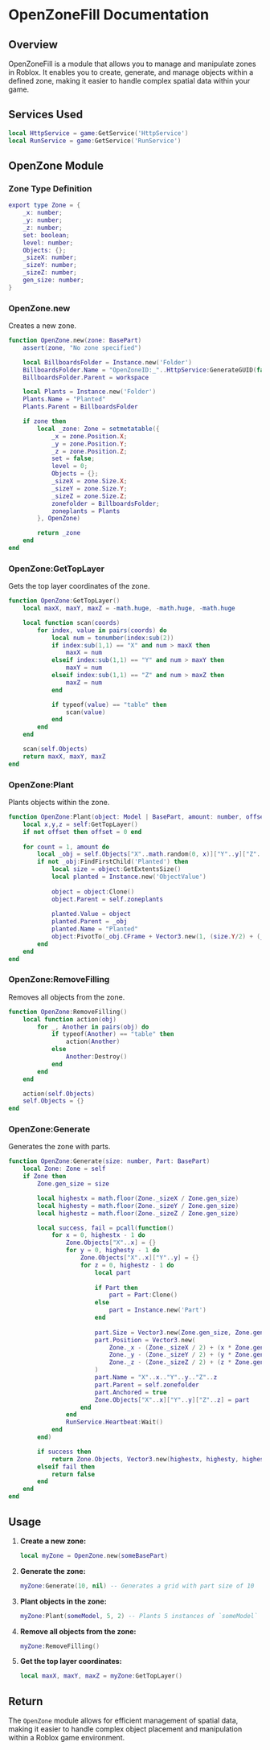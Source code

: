 # OpenZoneFill Documentation

## Overview

OpenZoneFill is a module that allows you to manage and manipulate zones in Roblox. It enables you to create, generate, and manage objects within a defined zone, making it easier to handle complex spatial data within your game.

## Services Used

```lua
local HttpService = game:GetService('HttpService')
local RunService = game:GetService('RunService')
```

## OpenZone Module

### Zone Type Definition

```lua
export type Zone = {
    _x: number;
    _y: number;
    _z: number;
    set: boolean;
    level: number;
    Objects: {};
    _sizeX: number;
    _sizeY: number;
    _sizeZ: number;
    gen_size: number;
}
```

### OpenZone.new

Creates a new zone.

```lua
function OpenZone.new(zone: BasePart)
    assert(zone, "No zone specified")

    local BillboardsFolder = Instance.new('Folder')
    BillboardsFolder.Name = "OpenZoneID:_"..HttpService:GenerateGUID(false)
    BillboardsFolder.Parent = workspace

    local Plants = Instance.new('Folder')
    Plants.Name = "Planted"
    Plants.Parent = BillboardsFolder

    if zone then
        local _zone: Zone = setmetatable({
            _x = zone.Position.X;
            _y = zone.Position.Y;
            _z = zone.Position.Z;
            set = false;
            level = 0;
            Objects = {};
            _sizeX = zone.Size.X;
            _sizeY = zone.Size.Y;
            _sizeZ = zone.Size.Z;
            zonefolder = BillboardsFolder;
            zoneplants = Plants
        }, OpenZone)

        return _zone
    end
end
```

### OpenZone:GetTopLayer

Gets the top layer coordinates of the zone.

```lua
function OpenZone:GetTopLayer()
    local maxX, maxY, maxZ = -math.huge, -math.huge, -math.huge

    local function scan(coords)
        for index, value in pairs(coords) do
            local num = tonumber(index:sub(2))
            if index:sub(1,1) == "X" and num > maxX then
                maxX = num
            elseif index:sub(1,1) == "Y" and num > maxY then
                maxY = num
            elseif index:sub(1,1) == "Z" and num > maxZ then
                maxZ = num
            end

            if typeof(value) == "table" then
                scan(value)
            end
        end
    end

    scan(self.Objects)
    return maxX, maxY, maxZ
end
```

### OpenZone:Plant

Plants objects within the zone.

```lua
function OpenZone:Plant(object: Model | BasePart, amount: number, offset)
    local x,y,z = self:GetTopLayer()
    if not offset then offset = 0 end
    
    for count = 1, amount do
        local _obj = self.Objects["X"..math.random(0, x)]["Y"..y]["Z"..math.random(0, z)]
        if not _obj:FindFirstChild('Planted') then
            local size = object:GetExtentsSize()
            local planted = Instance.new('ObjectValue')
            
            object = object:Clone()
            object.Parent = self.zoneplants
            
            planted.Value = object
            planted.Parent = _obj
            planted.Name = "Planted"
            object:PivotTo(_obj.CFrame + Vector3.new(1, (size.Y/2) + (_obj.Size.Y/2), 1) + Vector3.new(0, 0, -offset, offset))
        end    
    end
end
```

### OpenZone:RemoveFilling

Removes all objects from the zone.

```lua
function OpenZone:RemoveFilling()
    local function action(obj)
        for _, Another in pairs(obj) do
            if typeof(Another) == "table" then
                action(Another)
            else
                Another:Destroy()
            end
        end
    end

    action(self.Objects)
    self.Objects = {}
end
```

### OpenZone:Generate

Generates the zone with parts.

```lua
function OpenZone:Generate(size: number, Part: BasePart)
    local Zone: Zone = self
    if Zone then
        Zone.gen_size = size

        local highestx = math.floor(Zone._sizeX / Zone.gen_size)
        local highesty = math.floor(Zone._sizeY / Zone.gen_size)
        local highestz = math.floor(Zone._sizeZ / Zone.gen_size)

        local success, fail = pcall(function()
            for x = 0, highestx - 1 do
                Zone.Objects["X"..x] = {}
                for y = 0, highesty - 1 do
                    Zone.Objects["X"..x]["Y"..y] = {}
                    for z = 0, highestz - 1 do
                        local part
                        
                        if Part then 
                            part = Part:Clone()
                        else
                            part = Instance.new('Part')
                        end
                        
                        part.Size = Vector3.new(Zone.gen_size, Zone.gen_size, Zone.gen_size)
                        part.Position = Vector3.new(
                            Zone._x - (Zone._sizeX / 2) + (x * Zone.gen_size) + (Zone.gen_size / 2),
                            Zone._y - (Zone._sizeY / 2) + (y * Zone.gen_size) + (Zone.gen_size / 2),
                            Zone._z - (Zone._sizeZ / 2) + (z * Zone.gen_size) + (Zone.gen_size / 2)
                        )
                        part.Name = "X"..x.."Y"..y.."Z"..z
                        part.Parent = self.zonefolder
                        part.Anchored = true
                        Zone.Objects["X"..x]["Y"..y]["Z"..z] = part
                    end
                end
                RunService.Heartbeat:Wait()
            end
        end)

        if success then
            return Zone.Objects, Vector3.new(highestx, highesty, highestz)
        elseif fail then
            return false
        end
    end
end
```

## Usage

1. **Create a new zone:**

    ```lua
    local myZone = OpenZone.new(someBasePart)
    ```

2. **Generate the zone:**

    ```lua
    myZone:Generate(10, nil) -- Generates a grid with part size of 10
    ```

3. **Plant objects in the zone:**

    ```lua
    myZone:Plant(someModel, 5, 2) -- Plants 5 instances of `someModel` with an offset of 2
    ```

4. **Remove all objects from the zone:**

    ```lua
    myZone:RemoveFilling()
    ```

5. **Get the top layer coordinates:**

    ```lua
    local maxX, maxY, maxZ = myZone:GetTopLayer()
    ```

## Return

The `OpenZone` module allows for efficient management of spatial data, making it easier to handle complex object placement and manipulation within a Roblox game environment.
